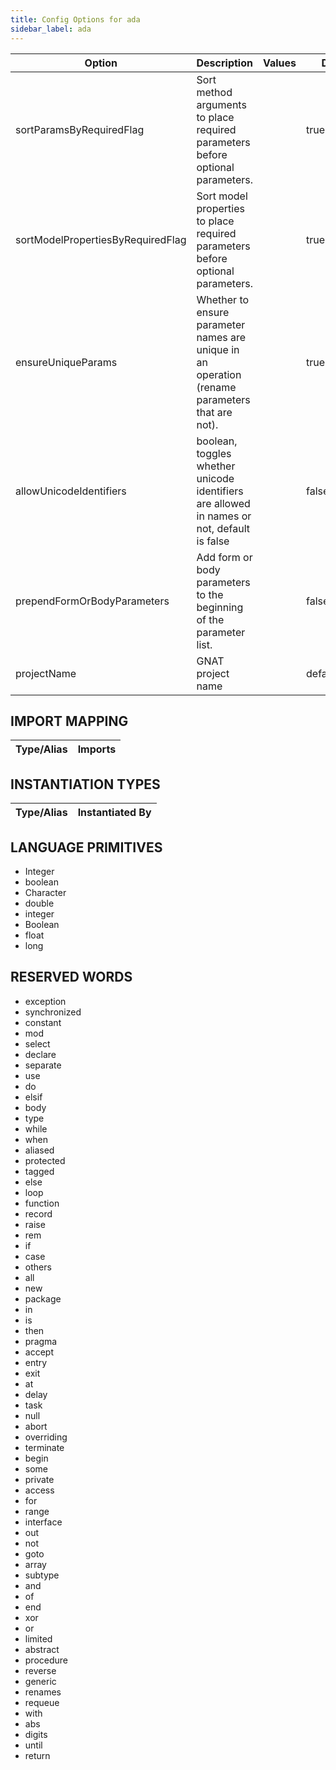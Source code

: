 ```yaml
---
title: Config Options for ada
sidebar_label: ada
---
```


| Option | Description | Values | Default |
| ------ | ----------- | ------ | ------- |
|sortParamsByRequiredFlag|Sort method arguments to place required parameters before optional parameters.| |true|
|sortModelPropertiesByRequiredFlag|Sort model properties to place required parameters before optional parameters.| |true|
|ensureUniqueParams|Whether to ensure parameter names are unique in an operation (rename parameters that are not).| |true|
|allowUnicodeIdentifiers|boolean, toggles whether unicode identifiers are allowed in names or not, default is false| |false|
|prependFormOrBodyParameters|Add form or body parameters to the beginning of the parameter list.| |false|
|projectName|GNAT project name| |defaultProject|

## IMPORT MAPPING

| Type/Alias | Imports |
| ---------- | ------- |


## INSTANTIATION TYPES

| Type/Alias | Instantiated By |
| ---------- | --------------- |


## LANGUAGE PRIMITIVES

<ul data-columns="2" style="list-style-type: disc;-webkit-columns:2;-moz-columns:2;columns:2;-moz-column-fill:auto;column-fill:auto"><li>Integer</li>
<li>boolean</li>
<li>Character</li>
<li>double</li>
<li>integer</li>
<li>Boolean</li>
<li>float</li>
<li>long</li>
</ul>

## RESERVED WORDS

<ul data-columns="2" style="list-style-type: disc;-webkit-columns:2;-moz-columns:2;columns:2;-moz-column-fill:auto;column-fill:auto"><li>exception</li>
<li>synchronized</li>
<li>constant</li>
<li>mod</li>
<li>select</li>
<li>declare</li>
<li>separate</li>
<li>use</li>
<li>do</li>
<li>elsif</li>
<li>body</li>
<li>type</li>
<li>while</li>
<li>when</li>
<li>aliased</li>
<li>protected</li>
<li>tagged</li>
<li>else</li>
<li>loop</li>
<li>function</li>
<li>record</li>
<li>raise</li>
<li>rem</li>
<li>if</li>
<li>case</li>
<li>others</li>
<li>all</li>
<li>new</li>
<li>package</li>
<li>in</li>
<li>is</li>
<li>then</li>
<li>pragma</li>
<li>accept</li>
<li>entry</li>
<li>exit</li>
<li>at</li>
<li>delay</li>
<li>task</li>
<li>null</li>
<li>abort</li>
<li>overriding</li>
<li>terminate</li>
<li>begin</li>
<li>some</li>
<li>private</li>
<li>access</li>
<li>for</li>
<li>range</li>
<li>interface</li>
<li>out</li>
<li>not</li>
<li>goto</li>
<li>array</li>
<li>subtype</li>
<li>and</li>
<li>of</li>
<li>end</li>
<li>xor</li>
<li>or</li>
<li>limited</li>
<li>abstract</li>
<li>procedure</li>
<li>reverse</li>
<li>generic</li>
<li>renames</li>
<li>requeue</li>
<li>with</li>
<li>abs</li>
<li>digits</li>
<li>until</li>
<li>return</li>
</ul>
